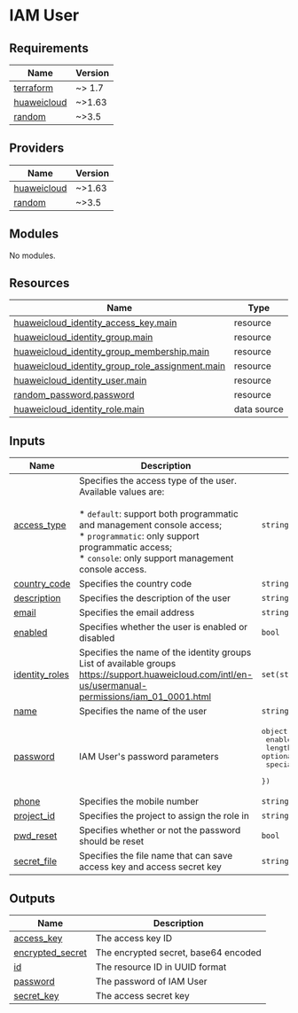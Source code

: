# IAM User
<!-- BEGIN_TF_DOCS -->
## Requirements

| Name | Version |
|------|---------|
| <a name="requirement_terraform"></a> [terraform](#requirement\_terraform) | ~> 1.7 |
| <a name="requirement_huaweicloud"></a> [huaweicloud](#requirement\_huaweicloud) | ~>1.63 |
| <a name="requirement_random"></a> [random](#requirement\_random) | ~>3.5 |

## Providers

| Name | Version |
|------|---------|
| <a name="provider_huaweicloud"></a> [huaweicloud](#provider\_huaweicloud) | ~>1.63 |
| <a name="provider_random"></a> [random](#provider\_random) | ~>3.5 |

## Modules

No modules.

## Resources

| Name | Type |
|------|------|
| [huaweicloud_identity_access_key.main](https://registry.terraform.io/providers/huaweicloud/huaweicloud/latest/docs/resources/identity_access_key) | resource |
| [huaweicloud_identity_group.main](https://registry.terraform.io/providers/huaweicloud/huaweicloud/latest/docs/resources/identity_group) | resource |
| [huaweicloud_identity_group_membership.main](https://registry.terraform.io/providers/huaweicloud/huaweicloud/latest/docs/resources/identity_group_membership) | resource |
| [huaweicloud_identity_group_role_assignment.main](https://registry.terraform.io/providers/huaweicloud/huaweicloud/latest/docs/resources/identity_group_role_assignment) | resource |
| [huaweicloud_identity_user.main](https://registry.terraform.io/providers/huaweicloud/huaweicloud/latest/docs/resources/identity_user) | resource |
| [random_password.password](https://registry.terraform.io/providers/hashicorp/random/latest/docs/resources/password) | resource |
| [huaweicloud_identity_role.main](https://registry.terraform.io/providers/huaweicloud/huaweicloud/latest/docs/data-sources/identity_role) | data source |

## Inputs

| Name | Description | Type | Default | Required |
|------|-------------|------|---------|:--------:|
| <a name="input_access_type"></a> [access\_type](#input\_access\_type) | Specifies the access type of the user. Available values are:<br><br>  * `default`: support both programmatic and management console access;<br>  * `programmatic`: only support programmatic access;<br>  * `console`: only support management console access. | `string` | `"programmatic"` | no |
| <a name="input_country_code"></a> [country\_code](#input\_country\_code) | Specifies the country code | `string` | `null` | no |
| <a name="input_description"></a> [description](#input\_description) | Specifies the description of the user | `string` | `null` | no |
| <a name="input_email"></a> [email](#input\_email) | Specifies the email address | `string` | `null` | no |
| <a name="input_enabled"></a> [enabled](#input\_enabled) | Specifies whether the user is enabled or disabled | `bool` | `true` | no |
| <a name="input_identity_roles"></a> [identity\_roles](#input\_identity\_roles) | Specifies the name of the identity groups<br>  List of available groups https://support.huaweicloud.com/intl/en-us/usermanual-permissions/iam_01_0001.html | `set(string)` | `[]` | no |
| <a name="input_name"></a> [name](#input\_name) | Specifies the name of the user | `string` | n/a | yes |
| <a name="input_password"></a> [password](#input\_password) | IAM User's password parameters | <pre>object({<br>    enable  = optional(bool, false)<br>    length  = optional(number, 20)<br>    special = optional(bool, false)<br>  })</pre> | `{}` | no |
| <a name="input_phone"></a> [phone](#input\_phone) | Specifies the mobile number | `string` | `null` | no |
| <a name="input_project_id"></a> [project\_id](#input\_project\_id) | Specifies the project to assign the role in | `string` | `"all"` | no |
| <a name="input_pwd_reset"></a> [pwd\_reset](#input\_pwd\_reset) | Specifies whether or not the password should be reset | `bool` | `false` | no |
| <a name="input_secret_file"></a> [secret\_file](#input\_secret\_file) | Specifies the file name that can save access key and access secret key | `string` | `null` | no |

## Outputs

| Name | Description |
|------|-------------|
| <a name="output_access_key"></a> [access\_key](#output\_access\_key) | The access key ID |
| <a name="output_encrypted_secret"></a> [encrypted\_secret](#output\_encrypted\_secret) | The encrypted secret, base64 encoded |
| <a name="output_id"></a> [id](#output\_id) | The resource ID in UUID format |
| <a name="output_password"></a> [password](#output\_password) | The password of IAM User |
| <a name="output_secret_key"></a> [secret\_key](#output\_secret\_key) | The access secret key |
<!-- END_TF_DOCS -->